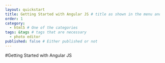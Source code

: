 ```yaml
---
layout: quickstart
title: Getting Started with Angular JS # title as shown in the menu and 
order: 1
category: 
  - html5 # One of the categories
tags: &tags # tags that are necessary
  - photo editor 
published: false # Either published or not 
---
```



#Getting Started with Angular JS
